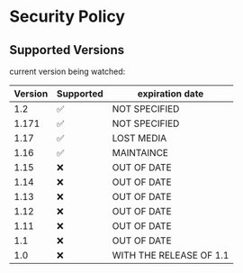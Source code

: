 # Security Policy

## Supported Versions

current version being watched:

| Version | Supported          | expiration date  |
| ------- | ------------------ | ---------------- |
| 1.2     | :white_check_mark: | NOT SPECIFIED    |  
| 1.171   | :white_check_mark: | NOT SPECIFIED    |  
| 1.17    | :white_check_mark: | LOST MEDIA       |  
| 1.16    | :white_check_mark: | MAINTAINCE       |  
| 1.15    | :x:                | OUT OF DATE      |   
| 1.14    | :x:                | OUT OF DATE      |                   
| 1.13    | :x:                | OUT OF DATE      |  
| 1.12    | :x:                | OUT OF DATE      |  
| 1.11    | :x:                | OUT OF DATE      |
| 1.1     | :x:                | OUT OF DATE      |
| 1.0     | :x:                | WITH THE RELEASE OF 1.1|
